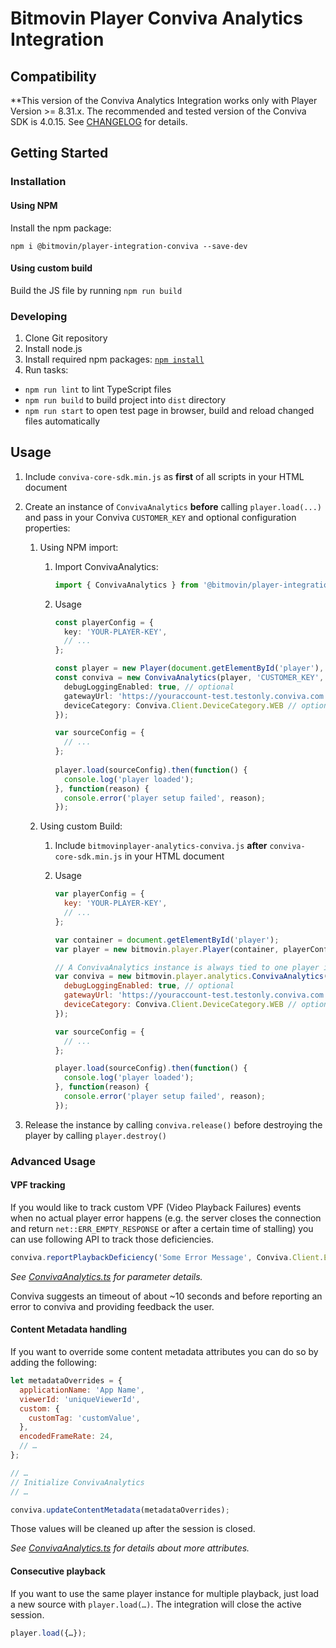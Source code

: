 # Bitmovin Player Conviva Analytics Integration
## Compatibility
**This version of the Conviva Analytics Integration works only with Player Version >= 8.31.x.
The recommended and tested version of the Conviva SDK is 4.0.15. See [CHANGELOG](CHANGELOG.md) for details.

## Getting Started
### Installation
#### Using NPM
Install the npm package:
```
npm i @bitmovin/player-integration-conviva --save-dev
```

#### Using custom build
Build the JS file by running `npm run build`

### Developing
1. Clone Git repository
2. Install node.js
3. Install required npm packages: [`npm install`](https://www.npmjs.com/)
4. Run tasks:
  * `npm run lint` to lint TypeScript files
  * `npm run build` to build project into `dist` directory
  * `npm run start` to open test page in browser, build and reload changed files automatically

## Usage
1. Include `conviva-core-sdk.min.js` as **first** of all scripts in your HTML document

1. Create an instance of `ConvivaAnalytics` **before** calling `player.load(...)` and pass in your Conviva `CUSTOMER_KEY` and optional configuration properties:

    1. Using NPM import:
        1. Import ConvivaAnalytics:
            ```typescript
            import { ConvivaAnalytics } from '@bitmovin/player-integration-conviva';
            ```

        1. Usage
            ```typescript
            const playerConfig = {
              key: 'YOUR-PLAYER-KEY',
              // ...
            };

            const player = new Player(document.getElementById('player'), playerConfig);
            const conviva = new ConvivaAnalytics(player, 'CUSTOMER_KEY', {
              debugLoggingEnabled: true, // optional
              gatewayUrl: 'https://youraccount-test.testonly.conviva.com', // optional, TOUCHSTONE_SERVICE_URL for testing
              deviceCategory: Conviva.Client.DeviceCategory.WEB // optional, (default: WEB)
            });
            
            var sourceConfig = {
              // ...
            };
                        
            player.load(sourceConfig).then(function() {
              console.log('player loaded');
            }, function(reason) {
              console.error('player setup failed', reason);
            });
            ```
    
    1. Using custom Build:
        1. Include `bitmovinplayer-analytics-conviva.js` **after** `conviva-core-sdk.min.js` in your HTML document

        1. Usage
            ```js
            var playerConfig = {
              key: 'YOUR-PLAYER-KEY',
              // ...
            };
        
            var container = document.getElementById('player');
            var player = new bitmovin.player.Player(container, playerConfig);
            
            // A ConvivaAnalytics instance is always tied to one player instance
            var conviva = new bitmovin.player.analytics.ConvivaAnalytics(player, 'CUSTOMER_KEY', {
              debugLoggingEnabled: true, // optional
              gatewayUrl: 'https://youraccount-test.testonly.conviva.com', // optional, TOUCHSTONE_SERVICE_URL for testing
              deviceCategory: Conviva.Client.DeviceCategory.WEB // optional, (default: WEB)
            });
            
            var sourceConfig = {
              // ...
            };
            
            player.load(sourceConfig).then(function() {
              console.log('player loaded');
            }, function(reason) {
              console.error('player setup failed', reason);
            });
            ```

1. Release the instance by calling `conviva.release()` before destroying the player by calling `player.destroy()`
 
### Advanced Usage
#### VPF tracking
If you would like to track custom VPF (Video Playback Failures) events when no actual player error happens (e.g. 
the server closes the connection and return `net::ERR_EMPTY_RESPONSE` or after a certain time of stalling)
you can use following API to track those deficiencies.

```js
conviva.reportPlaybackDeficiency('Some Error Message', Conviva.Client.ErrorSeverity.FATAL);
```
_See [ConvivaAnalytics.ts](./src/ts/ConvivaAnalytics.ts) for parameter details._

Conviva suggests an timeout of about ~10 seconds and before reporting an error to conviva and providing feedback the user.

#### Content Metadata handling
If you want to override some content metadata attributes you can do so by adding the following:

```js
let metadataOverrides = {
  applicationName: 'App Name',
  viewerId: 'uniqueViewerId',
  custom: {
    customTag: 'customValue',
  },
  encodedFrameRate: 24,
  // … 
};

// …
// Initialize ConvivaAnalytics
// …

conviva.updateContentMetadata(metadataOverrides);
```

Those values will be cleaned up after the session is closed.

_See [ConvivaAnalytics.ts](./src/ts/ConvivaAnalytics.ts) for details about more attributes._

#### Consecutive playback
If you want to use the same player instance for multiple playback, just load a new source with `player.load(…)`.
The integration will close the active session.
 
```js
player.load({…});
```

